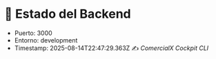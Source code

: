 # 🧾 Estado del Backend

- Puerto: 3000
- Entorno: development
- Timestamp: 2025-08-14T22:47:29.363Z
✍️ *ComercialX Cockpit CLI*
